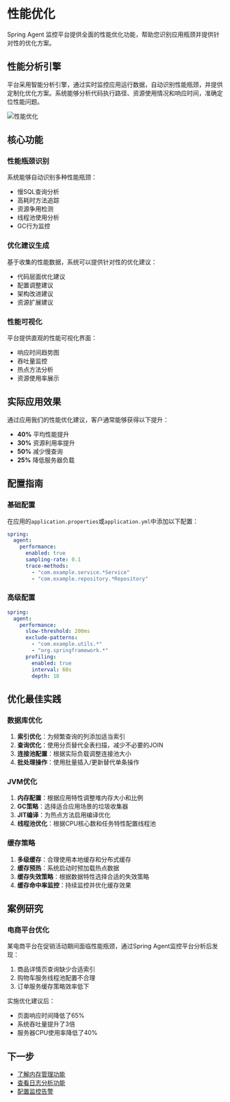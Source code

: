 # 性能优化

Spring Agent 监控平台提供全面的性能优化功能，帮助您识别应用瓶颈并提供针对性的优化方案。

## 性能分析引擎

平台采用智能分析引擎，通过实时监控应用运行数据，自动识别性能瓶颈，并提供定制化优化方案。系统能够分析代码执行路径、资源使用情况和响应时间，准确定位性能问题。

![性能优化](../public/images/performance.png)

## 核心功能

### 性能瓶颈识别

系统能够自动识别多种性能瓶颈：

- 慢SQL查询分析
- 高耗时方法追踪
- 资源争用检测
- 线程池使用分析
- GC行为监控

### 优化建议生成

基于收集的性能数据，系统可以提供针对性的优化建议：

- 代码层面优化建议
- 配置调整建议
- 架构改进建议
- 资源扩展建议

### 性能可视化

平台提供直观的性能可视化界面：

- 响应时间趋势图
- 吞吐量监控
- 热点方法分析
- 资源使用率展示

## 实际应用效果

通过应用我们的性能优化建议，客户通常能够获得以下提升：

- **40%** 平均性能提升
- **30%** 资源利用率提升
- **50%** 减少慢查询
- **25%** 降低服务器负载

## 配置指南

### 基础配置

在应用的`application.properties`或`application.yml`中添加以下配置：

```yaml
spring:
  agent:
    performance:
      enabled: true
      sampling-rate: 0.1
      trace-methods:
        - "com.example.service.*Service"
        - "com.example.repository.*Repository"
```

### 高级配置

```yaml
spring:
  agent:
    performance:
      slow-threshold: 200ms
      exclude-patterns:
        - "com.example.utils.*"
        - "org.springframework.*"
      profiling:
        enabled: true
        interval: 60s
        depth: 10
```

## 优化最佳实践

### 数据库优化

1. **索引优化**：为频繁查询的列添加适当索引
2. **查询优化**：使用分页替代全表扫描，减少不必要的JOIN
3. **连接池配置**：根据实际负载调整连接池大小
4. **批处理操作**：使用批量插入/更新替代单条操作

### JVM优化

1. **内存配置**：根据应用特性调整堆内存大小和比例
2. **GC策略**：选择适合应用场景的垃圾收集器
3. **JIT编译**：为热点方法启用编译优化
4. **线程池优化**：根据CPU核心数和任务特性配置线程池

### 缓存策略

1. **多级缓存**：合理使用本地缓存和分布式缓存
2. **缓存预热**：系统启动时预加载热点数据
3. **缓存失效策略**：根据数据特性选择合适的失效策略
4. **缓存命中率监控**：持续监控并优化缓存效果

## 案例研究

### 电商平台优化

某电商平台在促销活动期间面临性能瓶颈，通过Spring Agent监控平台分析后发现：

1. 商品详情页查询缺少合适索引
2. 购物车服务线程池配置不合理
3. 订单服务缓存策略效率低下

实施优化建议后：
- 页面响应时间降低了65%
- 系统吞吐量提升了3倍
- 服务器CPU使用率降低了40%

## 下一步

- [了解内存管理功能](/advanced/memory)
- [查看日志分析功能](/practice/log-analysis)
- [配置监控告警](/guide/alerts) 